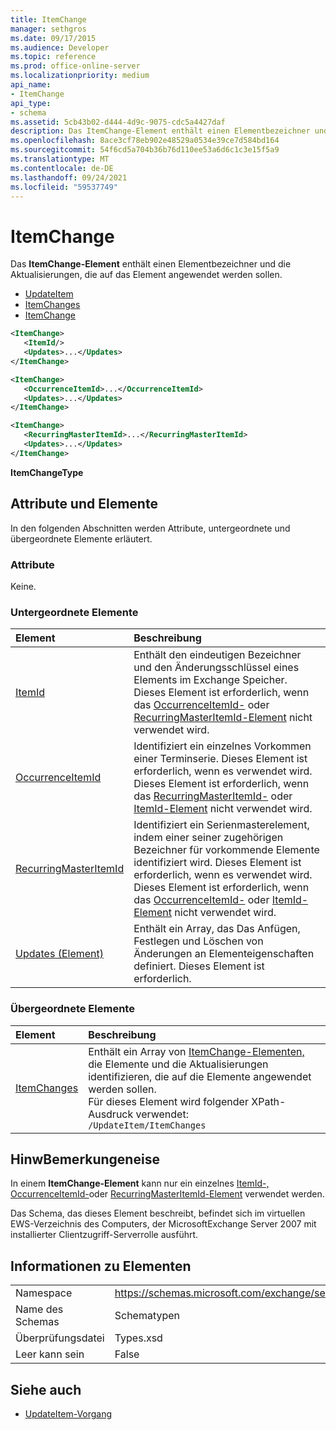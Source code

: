 ```yaml
---
title: ItemChange
manager: sethgros
ms.date: 09/17/2015
ms.audience: Developer
ms.topic: reference
ms.prod: office-online-server
ms.localizationpriority: medium
api_name:
- ItemChange
api_type:
- schema
ms.assetid: 5cb43b02-d444-4d9c-9075-cdc5a4427daf
description: Das ItemChange-Element enthält einen Elementbezeichner und die Aktualisierungen, die auf das Element angewendet werden sollen.
ms.openlocfilehash: 8ace3cf78eb902e48529a0534e39ce7d584bd164
ms.sourcegitcommit: 54f6cd5a704b36b76d110ee53a6d6c1c3e15f5a9
ms.translationtype: MT
ms.contentlocale: de-DE
ms.lasthandoff: 09/24/2021
ms.locfileid: "59537749"
---
```

# <a name="itemchange"></a>ItemChange

Das **ItemChange-Element** enthält einen Elementbezeichner und die Aktualisierungen, die auf das Element angewendet werden sollen. 
  
- [UpdateItem](updateitem.md) 
- [ItemChanges](itemchanges.md)
- [ItemChange](itemchange.md)
  
```xml
<ItemChange>
   <ItemId/>
   <Updates>...</Updates>
</ItemChange>
```

```xml
<ItemChange>
   <OccurrenceItemId>...</OccurrenceItemId>
   <Updates>...</Updates>
</ItemChange>
```

```xml
<ItemChange>
   <RecurringMasterItemId>...</RecurringMasterItemId>
   <Updates>...</Updates>
</ItemChange>
```

**ItemChangeType**

## <a name="attributes-and-elements"></a>Attribute und Elemente

In den folgenden Abschnitten werden Attribute, untergeordnete und übergeordnete Elemente erläutert.
  
### <a name="attributes"></a>Attribute

Keine.
  
### <a name="child-elements"></a>Untergeordnete Elemente

|**Element**|**Beschreibung**|
|:-----|:-----|
|[ItemId](itemid.md) <br/> |Enthält den eindeutigen Bezeichner und den Änderungsschlüssel eines Elements im Exchange Speicher. Dieses Element ist erforderlich, wenn das [OccurrenceItemId-](occurrenceitemid.md) oder [RecurringMasterItemId-Element](recurringmasteritemid.md) nicht verwendet wird.  <br/> |
|[OccurrenceItemId](occurrenceitemid.md) <br/> |Identifiziert ein einzelnes Vorkommen einer Terminserie. Dieses Element ist erforderlich, wenn es verwendet wird. Dieses Element ist erforderlich, wenn das [RecurringMasterItemId-](recurringmasteritemid.md) oder [ItemId-Element](itemid.md) nicht verwendet wird.  <br/> |
|[RecurringMasterItemId](recurringmasteritemid.md) <br/> |Identifiziert ein Serienmasterelement, indem einer seiner zugehörigen Bezeichner für vorkommende Elemente identifiziert wird. Dieses Element ist erforderlich, wenn es verwendet wird. Dieses Element ist erforderlich, wenn das [OccurrenceItemId-](occurrenceitemid.md) oder [ItemId-Element](itemid.md) nicht verwendet wird.  <br/> |
|[Updates (Element)](updates-item.md) <br/> |Enthält ein Array, das Das Anfügen, Festlegen und Löschen von Änderungen an Elementeigenschaften definiert. Dieses Element ist erforderlich.  <br/> |
   
### <a name="parent-elements"></a>Übergeordnete Elemente

|**Element**|**Beschreibung**|
|:-----|:-----|
|[ItemChanges](itemchanges.md) <br/> |Enthält ein Array von [ItemChange-Elementen,](itemchange.md) die Elemente und die Aktualisierungen identifizieren, die auf die Elemente angewendet werden sollen.  <br/> Für dieses Element wird folgender XPath-Ausdruck verwendet:   <br/>  `/UpdateItem/ItemChanges` <br/> |
   
## <a name="remarks"></a>HinwBemerkungeneise

In einem **ItemChange-Element** kann nur ein einzelnes [ItemId-,](itemid.md) [OccurrenceItemId-](occurrenceitemid.md)oder [RecurringMasterItemId-Element](recurringmasteritemid.md) verwendet werden. 
  
Das Schema, das dieses Element beschreibt, befindet sich im virtuellen EWS-Verzeichnis des Computers, der MicrosoftExchange Server 2007 mit installierter Clientzugriff-Serverrolle ausführt.
  
## <a name="element-information"></a>Informationen zu Elementen

|||
|:-----|:-----|
|Namespace  <br/> |https://schemas.microsoft.com/exchange/services/2006/types  <br/> |
|Name des Schemas  <br/> |Schematypen  <br/> |
|Überprüfungsdatei  <br/> |Types.xsd  <br/> |
|Leer kann sein  <br/> |False  <br/> |
   
## <a name="see-also"></a>Siehe auch

- [UpdateItem-Vorgang](updateitem-operation.md)

